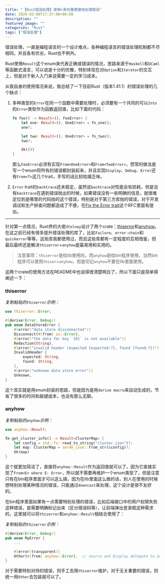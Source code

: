 ```yaml
---
title: "【Rust错误处理】使用+来优雅便捷地处理错误"
date: 2020-03-08T17:37:00+08:00
description: ""
featured_image: ""
categories: "Rust"
tags: ["错误处理"]
---
```


错误处理，一直是编程语言的一个设计难点，各种编程语言的错误处理机制都不尽相同，并且各有优劣，Rust也不例外。

Rust使用`Result`这个enum来代表正确或错误的情况，思路来源于`Haskell`和`OCaml`等函数式语言，可以说是十分的优雅，特别体现在对`Option`和`Iterator`的交互上，但是对于新人入门来说需要一定的学习成本。

从我自身的使用情况来说，我总结了一下目前Rust（版本1.41.1）的错误处理的几个缺点：

1. 多种类型的`Error`在同一个函数中需要处理时，必须要有一个共同的可以`Into`的`Error`类型作为函数返回值，比如下面的代码：

    ```rust
    fn foo() -> Result<(), FooError> {
        let one: Result<(), OneError> = fn_one();
        one?;

        let two: Result<(), OneError> = fn_two();
        two?;

        Ok(())
    }
    ```

    那么`FooError`必须有实现`From<OneError>`和`From<TwoError>`，惯常的做法是写一个enum将所有的错误都封装起来，并且实现`Display`、`Debug`、`Error`还有`From<T>`这几个trait，手写的话比较枯燥乏味。

2. `Error` trait的`backtrace`还未稳定，虽然说`backtrace`对性能会有损耗，但是没有`backtrace`在遇到错误抛出的时候，如果错误没有一些明确的信息，就很难定位到是哪里的代码抛的这个错误，特别是对于第三方库抛的错误，对于开发调试和生产排查问题都造成了不便，在[Fix the Error trait](https://github.com/rust-lang/rust/issues/53487)这个RFC里面有提出。

----

针对第一点情况，Rust界的大佬`dtolnay`设计了两个crate：[thiserror](https://github.com/dtolnay/thiserror)和[anyhow](https://github.com/dtolnay/anyhow)。在这之前已经有很多提升错误处理的库了，比如`failure`、`error-chain`和`quickerror`等等，这些库我都使用过，而且这些库都有一定程度的互相借鉴，但最后最终还是解决`thiserror`+`anyhow`是最易用和实用的。

> 注意事项：`thiserror`是给lib使用的，而`anyhow`是给bin程序使用，当然bin程序可以使用`thiser`+`anyhow`，但是切记`anyhow`不要在lib里面使用。

这两个crate的使用方法在README中也说得很清楚明白了，所以下面只是简单得阐述一下：

### thiserror

*复制粘贴的`thiserror`示例：*

```rust
use thiserror::Error;

#[derive(Error, Debug)]
pub enum DataStoreError {
    #[error("data store disconnected")]
    Disconnect(#[from] io::Error),
    #[error("the data for key `{0}` is not available")]
    Redaction(String),
    #[error("invalid header (expected {expected:?}, found {found:?})")]
    InvalidHeader {
        expected: String,
        found: String,
    },
    #[error("unknown data store error")]
    Unknown,
}
```

这个其实就是用enum封装的思路，但是因为是用`derive macro`来自动生成的，节省了很多的时间和敲键成本，也没有那么无聊。

### anyhow

*复制粘贴的`anyhow`示例：*

```rust
use anyhow::Result;

fn get_cluster_info() -> Result<ClusterMap> {
    let config = std::fs::read_to_string("cluster.json")?;
    let map: ClusterMap = serde_json::from_str(&config)?;
    Ok(map)
}
```

这个就更加简洁了，直接将`anyhow::Result`作为返回值就可以了，因为它直接实现了`From<E> where E: Error`，所以就不需要再维护一个enum类型了，但是注意只有在bin程序里面才可以这么搞，因为在lib里面这么做的话，别人在使用的时候想特别处理某种情况的错误，只能通过`downcast`来处理，这个设计是很不友好的。

在bin程序里面如果有一点需要特别处理的错误，比如后端接口中的用户权限失败这种错误，是需要明确标记出来（区分错误码等），让前端弹出登录框这种需求的，这里就可以将`thiserror`和`anyhow::Result`相结合使用了：

*复制粘贴的`thiserror`示例：*

```rust
#[derive(Error, Debug)]
pub enum MyError {
    ...

    #[error(transparent)]
    Other(#[from] anyhow::Error),  // source and Display delegate to anyhow::Error
}

```

对于需要特别对待的错误，则手工去用`thiserror`维护，对于无关重要的错误，则统一用`Other`去包装就可以了。
